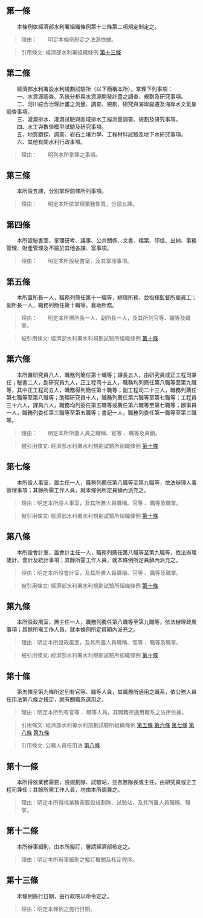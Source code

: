 第一條 
-------
　　本條例依經濟部水利署組織條例第十三條第二項規定制定之。  
> 理由：　　明定本條例制定之法源依據。

> 引用條文: 經濟部水利署組織條例 [第十三條](../../人事其他/組織編制/經濟部水利署組織條例.md#第十三條-)



第二條 
-------
　　經濟部水利署設水利規劃試驗所（以下簡稱本所），掌理下列事項：  
　　一、水資源調查、系統分析與水資源開發計畫之調查、規劃及研究事項。  
　　二、河川綜合治理計畫之測量、調查、規劃、研究與海岸變遷及海岸水文氣象調查事項。  
　　三、灌溉排水、灌溉試驗與區域排水工程測量調查、規劃及研究事項。  
　　四、水工與數學模型試驗及研究事項。  
　　五、地質鑽探、調查、岩石土壤力學、工程材料試驗及地下水研究事項。  
　　六、其他有關水利行政事項。  
> 理由：　　明列本所掌理之事項。



第三條 
-------
　　本所設五課，分別掌理前條所列事項。  
> 理由：　　明定本所依掌理業務性質，分設五課。



第四條 
-------
　　本所設秘書室，掌理研考、議事、公共關係、文書、檔案、印信、出納、事務管理、財產管理及不屬於其他各課、室事項。  
> 理由：　　明定本所設秘書室，及其掌理事項。



第五條 
-------
　　本所置所長一人，職務列簡任第十一職等，綜理所務，並指揮監督所屬員工；副所長一人，職務列簡任第十職等，襄助所務。  
> 理由：　　明定本所置所長一人、副所長一人，及其所列官等、職等及職掌。

> 被引用條文: 經濟部水利署水利規劃試驗所組織條例 [第十條](../../人事其他/組織編制/經濟部水利署水利規劃試驗所組織條例.md#第十條-)



第六條 
-------
　　本所置研究員八人，職務列簡任第十職等；課長五人，由研究員或正工程司兼任；秘書二人，副研究員九人，正工程司十五人，職務均列薦任第八職等至第九職等，其中正工程司五人，職務得列簡任第十職等；副工程司二十三人，職務列薦任第七職等至第八職等；助理研究員十人，職務列薦任第六職等至第七職等；工程員三十六人，課員六人，職務均列委任第五職等或薦任第六職等至第七職等；辦事員一人，職務列委任第三職等至第五職等；書記一人，職務列委任第一職等至第三職等。  
> 理由：　　明定本所所置人員之職稱、官等 、職等及員額。

> 被引用條文: 經濟部水利署水利規劃試驗所組織條例 [第十條](../../人事其他/組織編制/經濟部水利署水利規劃試驗所組織條例.md#第十條-)



第七條 
-------
　　本所設人事室，置主任一人，職務列薦任第八職等至第九職等，依法辦理人事管理事項；其餘所需工作人員，就本條例所定員額內派充之。  
> 理由：明定本所設人事室，及其所置人員職稱、官等 、職等及職掌。

> 被引用條文: 經濟部水利署水利規劃試驗所組織條例 [第十條](../../人事其他/組織編制/經濟部水利署水利規劃試驗所組織條例.md#第十條-)



第八條 
-------
　　本所設會計室，置會計主任一人，職務列薦任第八職等至第九職等，依法辦理歲計、會計及統計事項；其餘所需工作人員，就本條例所定員額內派充之。  
> 理由：明定本所設會計室，及其所置人員職稱、官等 、職等及職掌。

> 被引用條文: 經濟部水利署水利規劃試驗所組織條例 [第十條](../../人事其他/組織編制/經濟部水利署水利規劃試驗所組織條例.md#第十條-)



第九條 
-------
　　本所設政風室，置主任一人，職務列薦任第八職等至第九職等，依法辦理政風事項；其餘所需工作人員，就本條例所定員額內派充之。  
> 理由：明定本所設政風室，及其所置人員職稱、官等 、職等及職掌。

> 被引用條文: 經濟部水利署水利規劃試驗所組織條例 [第十條](../../人事其他/組織編制/經濟部水利署水利規劃試驗所組織條例.md#第十條-)



第十條 
-------
　　第五條至第九條所定列有官等、職等人員，其職務所適用之職系，依公務人員任用法第八條之規定，就有關職系選用之。  
> 理由：明定本所列有官等 、職等人員，其職務所適用職系之法律依據。

> 引用條文: 經濟部水利署水利規劃試驗所組織條例 [第五條](../../人事其他/組織編制/經濟部水利署水利規劃試驗所組織條例.md#第五條-) [第六條](../../人事其他/組織編制/經濟部水利署水利規劃試驗所組織條例.md#第六條-) [第七條](../../人事其他/組織編制/經濟部水利署水利規劃試驗所組織條例.md#第七條-) [第八條](../../人事其他/組織編制/經濟部水利署水利規劃試驗所組織條例.md#第八條-) [第九條](../../人事其他/組織編制/經濟部水利署水利規劃試驗所組織條例.md#第九條-)

> 引用條文: 公務人員任用法 [第八條](../../考試/任免升遷/公務人員任用法.md#第八條-職系說明書)



第十一條 
---------
　　本所得依業務需要，設規劃隊、試驗站，並各置隊長或主任，由研究員或正工程司兼任；其餘所需工作人員，均由本所調兼之。  
> 理由：明定本所得視業務需要設規劃隊、試驗站，及其所置人員職稱、職掌。



第十二條 
---------
　　本所辦事細則，由本所擬訂，層請經濟部核定之。  
> 理由：明定本所辦事細則之擬訂機關及核定程序。



第十三條 
---------
　　本條例施行日期，由行政院以命令定之。  
> 理由：明定本條例之施行日期。